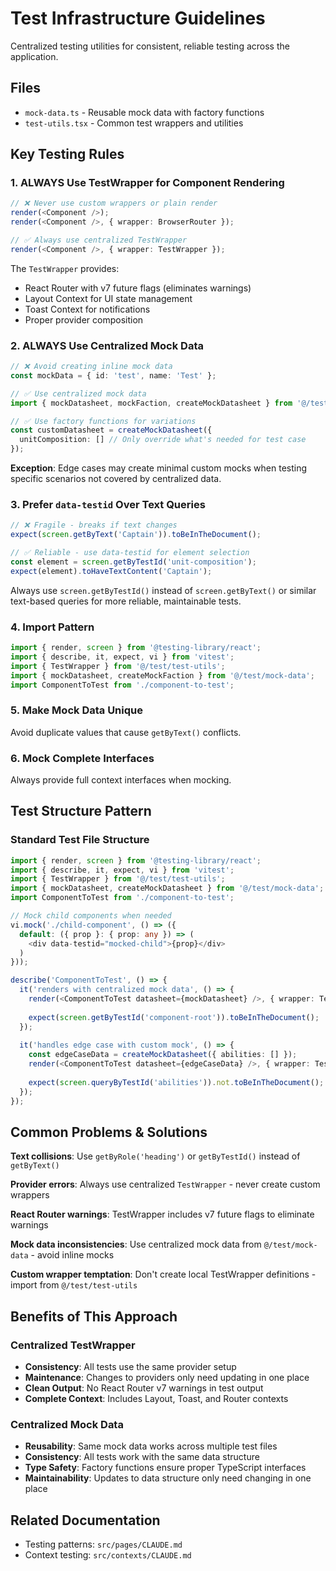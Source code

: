 # Test Infrastructure Guidelines

Centralized testing utilities for consistent, reliable testing across the application.

## Files
- `mock-data.ts` - Reusable mock data with factory functions
- `test-utils.tsx` - Common test wrappers and utilities

## Key Testing Rules

### 1. ALWAYS Use TestWrapper for Component Rendering
```typescript
// ❌ Never use custom wrappers or plain render
render(<Component />);
render(<Component />, { wrapper: BrowserRouter });

// ✅ Always use centralized TestWrapper
render(<Component />, { wrapper: TestWrapper });
```

The `TestWrapper` provides:
- React Router with v7 future flags (eliminates warnings)
- Layout Context for UI state management
- Toast Context for notifications
- Proper provider composition

### 2. ALWAYS Use Centralized Mock Data
```typescript
// ❌ Avoid creating inline mock data
const mockData = { id: 'test', name: 'Test' };

// ✅ Use centralized mock data
import { mockDatasheet, mockFaction, createMockDatasheet } from '@/test/mock-data';

// ✅ Use factory functions for variations
const customDatasheet = createMockDatasheet({ 
  unitComposition: [] // Only override what's needed for test case
});
```

**Exception**: Edge cases may create minimal custom mocks when testing specific scenarios not covered by centralized data.

### 3. Prefer `data-testid` Over Text Queries
```typescript
// ❌ Fragile - breaks if text changes
expect(screen.getByText('Captain')).toBeInTheDocument();

// ✅ Reliable - use data-testid for element selection
const element = screen.getByTestId('unit-composition');
expect(element).toHaveTextContent('Captain');
```

Always use `screen.getByTestId()` instead of `screen.getByText()` or similar text-based queries for more reliable, maintainable tests.

### 4. Import Pattern
```typescript
import { render, screen } from '@testing-library/react';
import { describe, it, expect, vi } from 'vitest';
import { TestWrapper } from '@/test/test-utils';
import { mockDatasheet, createMockFaction } from '@/test/mock-data';
import ComponentToTest from './component-to-test';
```

### 5. Make Mock Data Unique
Avoid duplicate values that cause `getByText()` conflicts.

### 6. Mock Complete Interfaces
Always provide full context interfaces when mocking.

## Test Structure Pattern

### Standard Test File Structure
```typescript
import { render, screen } from '@testing-library/react';
import { describe, it, expect, vi } from 'vitest';
import { TestWrapper } from '@/test/test-utils';
import { mockDatasheet, createMockDatasheet } from '@/test/mock-data';
import ComponentToTest from './component-to-test';

// Mock child components when needed
vi.mock('./child-component', () => ({
  default: ({ prop }: { prop: any }) => (
    <div data-testid="mocked-child">{prop}</div>
  )
}));

describe('ComponentToTest', () => {
  it('renders with centralized mock data', () => {
    render(<ComponentToTest datasheet={mockDatasheet} />, { wrapper: TestWrapper });
    
    expect(screen.getByTestId('component-root')).toBeInTheDocument();
  });
  
  it('handles edge case with custom mock', () => {
    const edgeCaseData = createMockDatasheet({ abilities: [] });
    render(<ComponentToTest datasheet={edgeCaseData} />, { wrapper: TestWrapper });
    
    expect(screen.queryByTestId('abilities')).not.toBeInTheDocument();
  });
});
```

## Common Problems & Solutions

**Text collisions**: Use `getByRole('heading')` or `getByTestId()` instead of `getByText()`

**Provider errors**: Always use centralized `TestWrapper` - never create custom wrappers

**React Router warnings**: TestWrapper includes v7 future flags to eliminate warnings

**Mock data inconsistencies**: Use centralized mock data from `@/test/mock-data` - avoid inline mocks

**Custom wrapper temptation**: Don't create local TestWrapper definitions - import from `@/test/test-utils`

## Benefits of This Approach

### Centralized TestWrapper
- **Consistency**: All tests use the same provider setup
- **Maintenance**: Changes to providers only need updating in one place
- **Clean Output**: No React Router v7 warnings in test output
- **Complete Context**: Includes Layout, Toast, and Router contexts

### Centralized Mock Data
- **Reusability**: Same mock data works across multiple test files
- **Consistency**: All tests work with the same data structure
- **Type Safety**: Factory functions ensure proper TypeScript interfaces
- **Maintainability**: Updates to data structure only need changing in one place

## Related Documentation
- Testing patterns: `src/pages/CLAUDE.md` 
- Context testing: `src/contexts/CLAUDE.md`